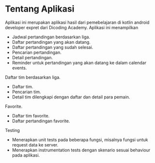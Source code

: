 # Tentang Aplikasi
Aplikasi ini merupakan aplikasi hasil dari pemebelajaran di kotlin android developer expret dari Dicoding Academy.
Aplikasi ini menampilkan 
* Jadwal pertandingan berdasarkan liga.
* Daftar pertandingan yang akan datang.
* Daftar pertandingan yang sudah selesai.
* Pencarian pertandingan.
* Detail pertandingan.
* Reminder untuk pertandingan yang akan datang ke dalam calendar events.

Daftar tim berdasarkan liga.
* Daftar tim.
* Pencarian tim.
* Detail tim dilengkapi dengan daftar dan detail para pemain.

Favorite.
* Daftar tim favorite.
* Daftar pertandingan favorite.

Testing
* Menerapkan unit tests pada beberapa fungsi, misalnya fungsi untuk request data ke server.
* Menerapkan instrumentation tests dengan skenario sesuai behaviour pada aplikasi.
